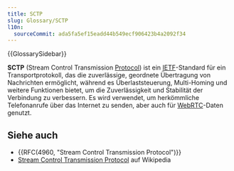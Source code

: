 ```yaml
---
title: SCTP
slug: Glossary/SCTP
l10n:
  sourceCommit: ada5fa5ef15eadd44b549ecf906423b4a2092f34
---
```


{{GlossarySidebar}}

**SCTP** (Stream Control Transmission [Protocol](/de/docs/Glossary/Protocol)) ist ein [IETF](/de/docs/Glossary/IETF)-Standard für ein Transportprotokoll, das die zuverlässige, geordnete Übertragung von Nachrichten ermöglicht, während es Überlaststeuerung, Multi-Homing und weitere Funktionen bietet, um die Zuverlässigkeit und Stabilität der Verbindung zu verbessern. Es wird verwendet, um herkömmliche Telefonanrufe über das Internet zu senden, aber auch für [WebRTC](/de/docs/Glossary/WebRTC)-Daten genutzt.

## Siehe auch

- {{RFC(4960, "Stream Control Transmission Protocol")}}
- [Stream Control Transmission Protocol](https://en.wikipedia.org/wiki/Stream_Control_Transmission_Protocol) auf Wikipedia
